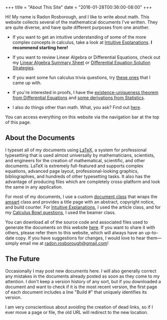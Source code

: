 +++
title = "About This Site"
date = "2016-01-28T00:36:00-08:00"
+++

Hi! My name is Radon Rosborough, and I like to write about math. This
website collects several of the mathematical documents I've written.
They are quite diverse, and have quite different purposes from one
another.

* If you want to get an intuitive understanding of some of the more
  complex concepts in calculus, take a look at [Intuitive
  Explanations]. **I recommend starting here!**

[intuitive explanations]: /calculus-intuitive-explanations

* If you want to review Linear Algebra or Differential Equations,
  check out my [Linear Algebra Summary Sheet][linalg]
  or [Differential Equation Solution Strategies][diffeqs].

[linalg]: /linear-algebra-summary-sheet
[diffeqs]: /differential-equation-solution-strategies

* If you want some fun calculus trivia questions,
  try [these ones][calc bowl] that I came up with.

[calc bowl]: /calculus-bowl-expert-edition

* If you're interested in proofs, I have
  the [existence-uniqueness theorem from Differential Equations][p-l]
  and [some derivations from Statistics][stats].

[p-l]: /picard-lindelof-theorem
[stats]: /probability-distributions-means-and-variances

* I also do things other than math. What, you ask? Find
  out [here][other].

[other]: /other-projects

You can access everything on this website via the navigation bar at
the top of this page.

## About the Documents

I typeset all of my documents using [LaTeX], a system for professional
typesetting that is used almost universally by mathematicians,
scientists, and engineers for the creation of mathematical,
scientific, and other documents. LaTeX is extremely full-featured and
supports complex equations, advanced page layout, professional-looking
graphics, bibliographies, and hundreds of other typesetting tasks. It
also has the advantage of producing files which are completely
cross-platform and look the same in any application.

[latex]: https://latex-project.org/

For most of my documents, I use a custom [document class] that wraps
the [amsart] class and provides a title page with an abstract,
copyright notice, and build counter. For [Intuitive Explanations], I
used the article class, and for
my [Calculus Bowl questions][calc bowl], I used the beamer class.

[document class]: https://en.wikibooks.org/wiki/LaTeX/Document_Structure#Document_classes
[amsart]: https://www.ctan.org/pkg/amsart?lang=en

You can download all of the source code and associated files used to
generate the documents on this website [here][source]. If you want to
share it with others, please refer them to this website, which will
always have an up-to-date copy. If you have suggestions for changes, I
would love to hear them—simply email me
at [radon.rosborough@gmail.com][email]!

[source]: /LaTeXSource.zip
[email]: mailto:radon.rosborough@gmail.com

## The Future

Occasionally I may post new documents here. I will also generally
correct any mistakes in the documents already posted as soon as they
come to my attention. I don't keep a version history of any sort, but
if you downloaded a document and want to check if it is the most
recent version, the first page of each document includes a line "Build
\#" that uniquely identifies its version.

I am very conscientious about avoiding the creation of dead links, so
if I ever move a page or file, the old URL will redirect to the new
location.
